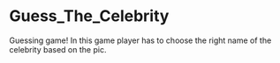 # Guess_The_Celebrity
Guessing game!
In this game player has to choose the right name of the celebrity based on the pic.
